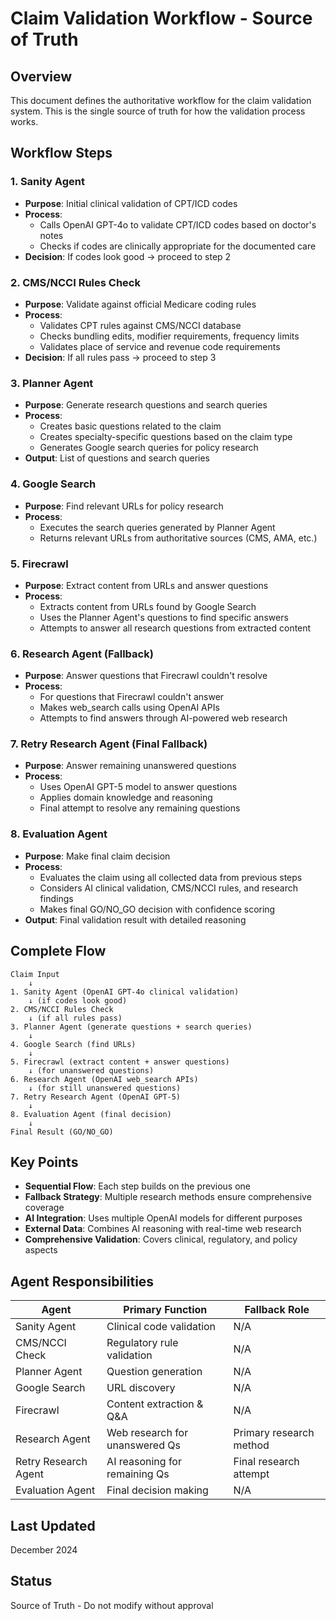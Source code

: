 # Claim Validation Workflow - Source of Truth

## Overview
This document defines the authoritative workflow for the claim validation system. This is the single source of truth for how the validation process works.

## Workflow Steps

### 1. Sanity Agent
- **Purpose**: Initial clinical validation of CPT/ICD codes
- **Process**: 
  - Calls OpenAI GPT-4o to validate CPT/ICD codes based on doctor's notes
  - Checks if codes are clinically appropriate for the documented care
- **Decision**: If codes look good → proceed to step 2

### 2. CMS/NCCI Rules Check
- **Purpose**: Validate against official Medicare coding rules
- **Process**:
  - Validates CPT rules against CMS/NCCI database
  - Checks bundling edits, modifier requirements, frequency limits
  - Validates place of service and revenue code requirements
- **Decision**: If all rules pass → proceed to step 3

### 3. Planner Agent
- **Purpose**: Generate research questions and search queries
- **Process**:
  - Creates basic questions related to the claim
  - Creates specialty-specific questions based on the claim type
  - Generates Google search queries for policy research
- **Output**: List of questions and search queries

### 4. Google Search
- **Purpose**: Find relevant URLs for policy research
- **Process**:
  - Executes the search queries generated by Planner Agent
  - Returns relevant URLs from authoritative sources (CMS, AMA, etc.)

### 5. Firecrawl
- **Purpose**: Extract content from URLs and answer questions
- **Process**:
  - Extracts content from URLs found by Google Search
  - Uses the Planner Agent's questions to find specific answers
  - Attempts to answer all research questions from extracted content

### 6. Research Agent (Fallback)
- **Purpose**: Answer questions that Firecrawl couldn't resolve
- **Process**:
  - For questions that Firecrawl couldn't answer
  - Makes web_search calls using OpenAI APIs
  - Attempts to find answers through AI-powered web research

### 7. Retry Research Agent (Final Fallback)
- **Purpose**: Answer remaining unanswered questions
- **Process**:
  - Uses OpenAI GPT-5 model to answer questions
  - Applies domain knowledge and reasoning
  - Final attempt to resolve any remaining questions

### 8. Evaluation Agent
- **Purpose**: Make final claim decision
- **Process**:
  - Evaluates the claim using all collected data from previous steps
  - Considers AI clinical validation, CMS/NCCI rules, and research findings
  - Makes final GO/NO_GO decision with confidence scoring
- **Output**: Final validation result with detailed reasoning

## Complete Flow

```
Claim Input
    ↓
1. Sanity Agent (OpenAI GPT-4o clinical validation)
    ↓ (if codes look good)
2. CMS/NCCI Rules Check
    ↓ (if all rules pass)
3. Planner Agent (generate questions + search queries)
    ↓
4. Google Search (find URLs)
    ↓
5. Firecrawl (extract content + answer questions)
    ↓ (for unanswered questions)
6. Research Agent (OpenAI web_search APIs)
    ↓ (for still unanswered questions)
7. Retry Research Agent (OpenAI GPT-5)
    ↓
8. Evaluation Agent (final decision)
    ↓
Final Result (GO/NO_GO)
```

## Key Points

- **Sequential Flow**: Each step builds on the previous one
- **Fallback Strategy**: Multiple research methods ensure comprehensive coverage
- **AI Integration**: Uses multiple OpenAI models for different purposes
- **External Data**: Combines AI reasoning with real-time web research
- **Comprehensive Validation**: Covers clinical, regulatory, and policy aspects

## Agent Responsibilities

| Agent | Primary Function | Fallback Role |
|-------|------------------|---------------|
| Sanity Agent | Clinical code validation | N/A |
| CMS/NCCI Check | Regulatory rule validation | N/A |
| Planner Agent | Question generation | N/A |
| Google Search | URL discovery | N/A |
| Firecrawl | Content extraction & Q&A | N/A |
| Research Agent | Web research for unanswered Qs | Primary research method |
| Retry Research Agent | AI reasoning for remaining Qs | Final research attempt |
| Evaluation Agent | Final decision making | N/A |

## Last Updated
December 2024

## Status
Source of Truth - Do not modify without approval
